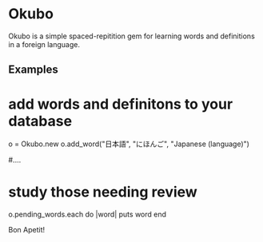 Okubo
=====

Okubo is a simple spaced-repitition gem for learning words and definitions in a foreign language.

Examples
--------
  # add words and definitons to your database
  o = Okubo.new
  o.add_word("日本語", "にほんご", "Japanese (language)")

  #....

  # study those needing review
  o.pending_words.each do |word|
    puts word
  end


Bon Apetit!

